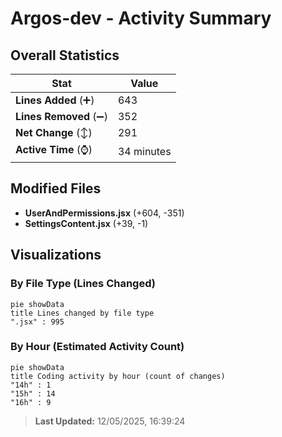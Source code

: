 # Argos-dev - Activity Summary 

## Overall Statistics

| Stat                   | Value                                                             |
| ---------------------- | ----------------------------------------------------------------- |
| **Lines Added** (➕)   | 643                                          |
| **Lines Removed** (➖) | 352                                        |
| **Net Change** (↕)    | 291                |
| **Active Time** (⌚)   | 34 minutes |


## Modified Files
- **UserAndPermissions.jsx** (+604, -351)
- **SettingsContent.jsx** (+39, -1)

## Visualizations

### By File Type (Lines Changed)

```mermaid
pie showData
title Lines changed by file type
".jsx" : 995
```

### By Hour (Estimated Activity Count)

```mermaid
pie showData
title Coding activity by hour (count of changes)
"14h" : 1
"15h" : 14
"16h" : 9
```


> **Last Updated:** 12/05/2025, 16:39:24